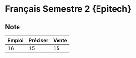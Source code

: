 # Français Semestre 2 {Epitech}

## Note

| Emploi | Préciser | Vente |
|--|--|--|
| 16 | 15 | 15 |
